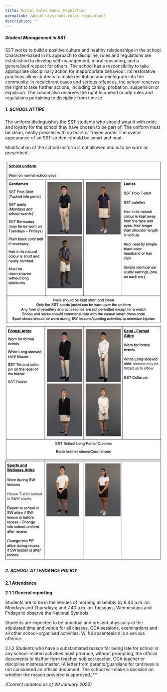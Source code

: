 ```yaml
---
title: School Rules &amp; Regulation
permalink: /about-us/school-rules-regulation/
description: ""
---
```



##### Student Management in SST

SST works to build a positive culture and healthy relationships in the school. Character-based in its approach to discipline, rules and regulations are established to develop self-management, moral reasoning, and a generalised respect for others. The school has a responsibility to take appropriate disciplinary action for inappropriate behaviour. Its restorative practices allow students to make restitution and reintegrate into the community. In recalcitrant cases and serious offences, the school reserves the right to take further actions, including caning, probation, suspension or expulsion. The school also reserves the right to amend or add rules and regulations pertaining to discipline from time to 




##### 1. SCHOOL ATTIRE&nbsp;

The uniform distinguishes the SST students who should wear it with pride and loyalty for the school they have chosen to be part of. The uniform must be clean, neatly pressed with no tears or frayed areas. The overall appearance of an SST student should be smart and neat.

Modification of the school uniform is not allowed and is to be worn as prescribed.

![](/images/school%20attire.png)
![](/images/school%20attire%2002.png)
![](/images/school%20attire%2003.png)


##### 2. SCHOOL ATTENDANCE POLICY
**2.1 Attendance&nbsp;**

**2.1.1 General reporting**

Students are to be in the venues of morning assembly by 8.40 a.m. on Mondays and Thursdays; and 7.40 a.m. on Tuesdays, Wednesdays and Fridays to observe the National Symbols.

  

Students are expected to be punctual and present physically at the stipulated time and venue for all classes, CCA sessions, examinations and all other school-organised activities. Wilful absenteeism is a serious offence.

  

2.1.2 Students who have a substantiated reason for being late for school or any school-related activities must produce, without prompting, the official documents to his/her form teacher, subject teacher, CCA teacher or discipline mistress/master. (A letter from parents/guardians for tardiness is not considered an official document. The school will make a decision on whether the reason provided is approved.)**






_(Content updated as of 20 January 2022)_
